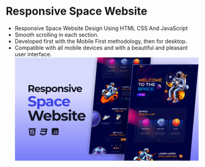 # Responsive Space Website

- Responsive Space Website Design Using HTML CSS And JavaScript
- Smooth scrolling in each section.
- Developed first with the Mobile First methodology, then for desktop.
- Compatible with all mobile devices and with a beautiful and pleasant user interface.
![preview img](/public/preview.png)
